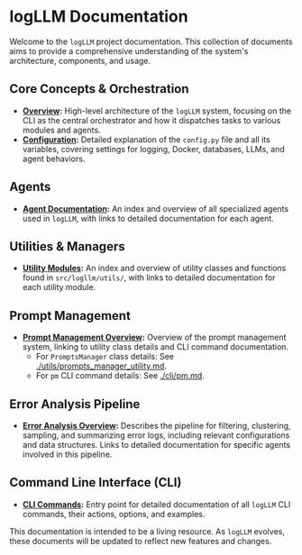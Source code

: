 # logLLM Documentation

Welcome to the `logLLM` project documentation. This collection of documents aims to provide a comprehensive understanding of the system's architecture, components, and usage.

## Core Concepts & Orchestration

- **[Overview](./overview.md):** High-level architecture of the `logLLM` system, focusing on the CLI as the central orchestrator and how it dispatches tasks to various modules and agents.
- **[Configuration](./configurable.md):** Detailed explanation of the `config.py` file and all its variables, covering settings for logging, Docker, databases, LLMs, and agent behaviors.

## Agents

- **[Agent Documentation](./agents/README.md):** An index and overview of all specialized agents used in `logLLM`, with links to detailed documentation for each agent.

## Utilities & Managers

- **[Utility Modules](./utils/README.md):** An index and overview of utility classes and functions found in `src/logllm/utils/`, with links to detailed documentation for each utility module.

## Prompt Management

- **[Prompt Management Overview](./prompts_manager.md):** Overview of the prompt management system, linking to utility class details and CLI command documentation.
  - For `PromptsManager` class details: See [./utils/prompts_manager_utility.md](./utils/prompts_manager_utility.md).
  - For `pm` CLI command details: See [./cli/pm.md](./cli/pm.md).

## Error Analysis Pipeline

- **[Error Analysis Overview](./error_analysis_overview.md):** Describes the pipeline for filtering, clustering, sampling, and summarizing error logs, including relevant configurations and data structures. Links to detailed documentation for specific agents involved in this pipeline.

## Command Line Interface (CLI)

- **[CLI Commands](./cli/README.md):** Entry point for detailed documentation of all `logLLM` CLI commands, their actions, options, and examples.

This documentation is intended to be a living resource. As `logLLM` evolves, these documents will be updated to reflect new features and changes.

